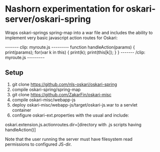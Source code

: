 # Nashorn experimentation for oskari-server/oskari-spring

Wraps oskari-springs spring-map into a war file and includes the ability to 
implement very basic javascript action routes for Oskari:

------- clip: myroute.js ---------
	function handleAction(params) {
		print(params);
		for(var k in this) {
			print(k);
			print(this[k]);
		}
	}
------- /clip: myroute.js ---------

## Setup

1) git clone https://github.com/nls-oskari/oskari-spring
2) compile oskari-spring/spring-map
3) git clone https://github.com/ZakarFin/oskari-misc
4) compile oskari-misc/webapp-js
5) deploy oskari-misc/webapp-js/target/oskari-js.war to a servlet container
6) configure oskari-ext.properties with the usual and include:

oskari.extension.js.actionroutes.dir=[directory with .js scripts having handleAction()]

Note that the user running the server must have filesystem read permissions to configured JS-dir.